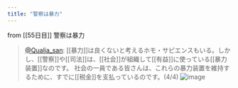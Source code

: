 ```yaml
---
title: "警察は暴力"
---
```


from [[55日目]]
警察は暴力
> [@Qualia_san](https://twitter.com/Qualia_san/status/1605225911455846401?s=20&t=zklOHOD2FXiZLnhSw5i8DA): [[暴力]]は良くないと考えるホモ・サピエンスもいる。しかし、[[警察]]や[[司法]]は、[[社会]]が組織して[[有益]]に使っている[[暴力装置]]なのです。
> 社会の一員である皆さんは、これらの暴力装置を維持するために、すでに[[税金]]を支払っているのです。(4/4)
> ![image](https://pbs.twimg.com/media/Fkbn52EUAAAnumX.png)
